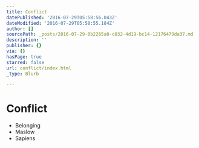 ```yaml
---
title: Conflict
datePublished: '2016-07-29T05:58:56.043Z'
dateModified: '2016-07-29T05:58:55.184Z'
author: []
sourcePath: _posts/2016-07-29-0b2265a0-c032-4d19-bc14-12176479da37.md
description: ''
publisher: {}
via: {}
hasPage: true
starred: false
url: conflict/index.html
_type: Blurb

---
```

# Conflict

* Belonging
* Maslow
* Sapiens